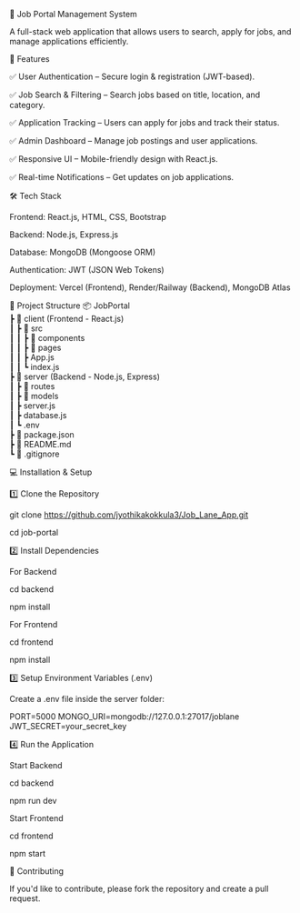📝 Job Portal Management System

A full-stack web application that allows users to search, apply for jobs, and manage applications efficiently.

🚀 Features

✅ User Authentication – Secure login & registration (JWT-based).

✅ Job Search & Filtering – Search jobs based on title, location, and category.

✅ Application Tracking – Users can apply for jobs and track their status.

✅ Admin Dashboard – Manage job postings and user applications.

✅ Responsive UI – Mobile-friendly design with React.js.

✅ Real-time Notifications – Get updates on job applications.

🛠️ Tech Stack

Frontend: React.js, HTML, CSS, Bootstrap

Backend: Node.js, Express.js

Database: MongoDB (Mongoose ORM)

Authentication: JWT (JSON Web Tokens)

Deployment: Vercel (Frontend), Render/Railway (Backend), MongoDB Atlas

📂 Project Structure
📦 JobPortal  
 ┣ 📂 client (Frontend - React.js)  
 ┃ ┣ 📂 src  
 ┃ ┃ ┣ 📂 components  
 ┃ ┃ ┣ 📂 pages  
 ┃ ┃ ┣ App.js  
 ┃ ┃ ┗ index.js  
 ┣ 📂 server (Backend - Node.js, Express)  
 ┃ ┣ 📂 routes  
 ┃ ┣ 📂 models  
 ┃ ┣ server.js  
 ┃ ┣ database.js  
 ┃ ┗ .env  
 ┣ 📜 package.json  
 ┣ 📜 README.md  
 ┗ 📜 .gitignore  

💻 Installation & Setup

1️⃣ Clone the Repository

git clone https://github.com/jyothikakokkula3/Job_Lane_App.git

cd job-portal

2️⃣ Install Dependencies

For Backend

cd backend

npm install


For Frontend

cd frontend

npm install

3️⃣ Setup Environment Variables (.env)

Create a .env file inside the server folder:

PORT=5000
MONGO_URI=mongodb://127.0.0.1:27017/joblane
JWT_SECRET=your_secret_key

4️⃣ Run the Application

Start Backend

cd backend

npm run dev


Start Frontend 

cd frontend

npm start

🤝 Contributing

If you'd like to contribute, please fork the repository and create a pull request.
